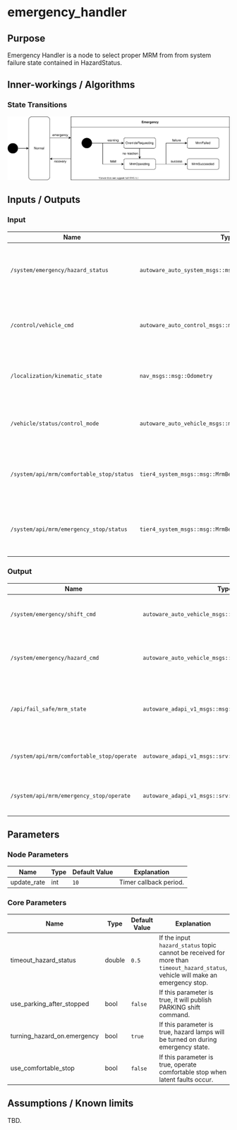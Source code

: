 # emergency_handler

## Purpose

Emergency Handler is a node to select proper MRM from from system failure state contained in HazardStatus.

## Inner-workings / Algorithms

### State Transitions

![fail-safe-state](image/fail-safe-state.drawio.svg)

## Inputs / Outputs

### Input

| Name                                      | Type                                                       | Description                                                                   |
| ----------------------------------------- | ---------------------------------------------------------- | ----------------------------------------------------------------------------- |
| `/system/emergency/hazard_status`         | `autoware_auto_system_msgs::msg::HazardStatusStamped`      | Used to select proper MRM from system failure state contained in HazardStatus |
| `/control/vehicle_cmd`                    | `autoware_auto_control_msgs::msg::AckermannControlCommand` | Used as reference when generate Emergency Control Command                     |
| `/localization/kinematic_state`           | `nav_msgs::msg::Odometry`                                  | Used to decide whether vehicle is stopped or not                              |
| `/vehicle/status/control_mode`            | `autoware_auto_vehicle_msgs::msg::ControlModeReport`       | Used to check vehicle mode: autonomous or manual                              |
| `/system/api/mrm/comfortable_stop/status` | `tier4_system_msgs::msg::MrmBehaviorStatus`                | Used to check if MRM comfortable stop operation is available                  |
| `/system/api/mrm/emergency_stop/status`   | `tier4_system_msgs::msg::MrmBehaviorStatus`                | Used to check if MRM emergency stop operation is available                    |

### Output

| Name                                       | Type                                                   | Description                                           |
| ------------------------------------------ | ------------------------------------------------------ | ----------------------------------------------------- |
| `/system/emergency/shift_cmd`              | `autoware_auto_vehicle_msgs::msg::GearCommand`         | Required to execute proper MRM (send gear cmd)        |
| `/system/emergency/hazard_cmd`             | `autoware_auto_vehicle_msgs::msg::HazardLightsCommand` | Required to execute proper MRM (send turn signal cmd) |
| `/api/fail_safe/mrm_state`                 | `autoware_adapi_v1_msgs::msg::MrmState`                | Inform MRM execution state and selected MRM behavior  |
| `/system/api/mrm/comfortable_stop/operate` | `autoware_adapi_v1_msgs::srv::OperateMrm`              | Execution order for MRM comfortable stop              |
| `/system/api/mrm/emergency_stop/operate`   | `autoware_adapi_v1_msgs::srv::OperateMrm`              | Execution order for MRM emergency stop                |

## Parameters

### Node Parameters

| Name        | Type | Default Value | Explanation            |
| ----------- | ---- | ------------- | ---------------------- |
| update_rate | int  | `10`          | Timer callback period. |

### Core Parameters

| Name                        | Type   | Default Value | Explanation                                                                                                                       |
| --------------------------- | ------ | ------------- | --------------------------------------------------------------------------------------------------------------------------------- |
| timeout_hazard_status       | double | `0.5`         | If the input `hazard_status` topic cannot be received for more than `timeout_hazard_status`, vehicle will make an emergency stop. |
| use_parking_after_stopped   | bool   | `false`       | If this parameter is true, it will publish PARKING shift command.                                                                 |
| turning_hazard_on.emergency | bool   | `true`        | If this parameter is true, hazard lamps will be turned on during emergency state.                                                 |
| use_comfortable_stop        | bool   | `false`       | If this parameter is true, operate comfortable stop when latent faults occur.                                                     |

## Assumptions / Known limits

TBD.
